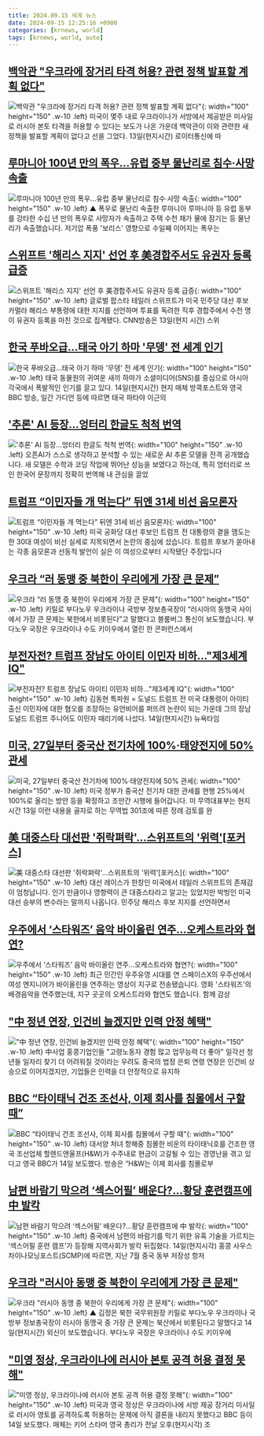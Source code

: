 ```yaml
---
title: 2024.09.15 세계 뉴스
date: 2024-09-15 12:25:16 +0900
categories: [krnews, world]
tags: [krnews, world, auto]
---
```

## [백악관 "우크라에 장거리 타격 허용? 관련 정책 발표할 계획 없다"](https://n.news.naver.com/mnews/article/421/0007791071)

![백악관 "우크라에 장거리 타격 허용? 관련 정책 발표할 계획 없다"](https://mimgnews.pstatic.net/image/origin/421/2024/09/14/7791071.jpg?type=nf220_150){: width="100" height="150" .w-10 .left}
미국이 몇주 내로 우크라이나가 서방에서 제공받은 미사일로 러시아 본토 타격을 허용할 수 있다는 보도가 나온 가운데 백악관이 이와 관련한 새 정책을 발표할 계획이 없다고 선을 그었다. 13일(현지시간) 로이터통신에 따

## [루마니아 100년 만의 폭우…유럽 중부 물난리로 침수·사망 속출](https://n.news.naver.com/mnews/article/055/0001190327)

![루마니아 100년 만의 폭우…유럽 중부 물난리로 침수·사망 속출](https://mimgnews.pstatic.net/image/origin/055/2024/09/15/1190327.jpg?type=nf220_150){: width="100" height="150" .w-10 .left}
▲ 폭우로 물난리 속출한 루마니아 루마니아 등 유럽 동부를 강타한 수십 년 만의 폭우로 사망자가 속출하고 주택 수천 채가 물에 잠기는 등 물난리가 속출했습니다. 저기압 폭풍 '보리스' 영향으로 수일째 이어지는 폭우는

## [스위프트 '해리스 지지' 선언 후 美경합주서도 유권자 등록 급증](https://n.news.naver.com/mnews/article/011/0004392625)

![스위프트 '해리스 지지' 선언 후 美경합주서도 유권자 등록 급증](https://mimgnews.pstatic.net/image/origin/011/2024/09/14/4392625.jpg?type=nf220_150){: width="100" height="150" .w-10 .left}
글로벌 팝스타 테일러 스위프트가 미국 민주당 대선 후보 카멀라 해리스 부통령에 대한 지지를 선언하며 투표를 독려한 직후 경합주에서 수천 명이 유권자 등록을 마친 것으로 집계됐다. CNN방송은 13일(현지 시간) 스위

## [한국 푸바오급…태국 아기 하마 '무뎅' 전 세계 인기](https://n.news.naver.com/mnews/article/088/0000904909)

![한국 푸바오급…태국 아기 하마 '무뎅' 전 세계 인기](https://mimgnews.pstatic.net/image/origin/088/2024/09/15/904909.jpg?type=nf220_150){: width="100" height="150" .w-10 .left}
태국 동물원의 귀여운 새끼 하마가 소셜미디어(SNS)를 중심으로 아시아 각국에서 폭발적인 인기를 끌고 있다. 14일(현지시간) 현지 매체 방콕포스트와 영국 BBC 방송, 일간 가디언 등에 따르면 태국 파타야 이근의

## ['추론' AI 등장…엉터리 한글도 척척 번역](https://n.news.naver.com/mnews/article/055/0001190177)

!['추론' AI 등장…엉터리 한글도 척척 번역](https://mimgnews.pstatic.net/image/origin/055/2024/09/14/1190177.jpg?type=nf220_150){: width="100" height="150" .w-10 .left}
오픈AI가 스스로 생각하고 분석할 수 있는 새로운 AI 추론 모델을 전격 공개했습니다. 새 모델은 수학과 코딩 작업에 뛰어난 성능을 보였다고 하는데, 특히 엉터리로 쓰인 한국어 문장까지 정확히 번역해 내 관심을 끌었

## [트럼프 “이민자들 개 먹는다” 뒤엔 31세 비선 음모론자](https://n.news.naver.com/mnews/article/449/0000285567)

![트럼프 “이민자들 개 먹는다” 뒤엔 31세 비선 음모론자](https://mimgnews.pstatic.net/image/origin/449/2024/09/14/285567.jpg?type=nf220_150){: width="100" height="150" .w-10 .left}
미국 공화당 대선 후보인 트럼프 전 대통령의 곁을 맴도는 한 30대 여성이 비선 실세로 지목되면서 논란의 중심에 섰습니다. 트럼프 후보가 쏟아내는 각종 음모론과 선동적 발언이 실은 이 여성으로부터 시작됐단 주장입니다

## [우크라 “러 동맹 중 북한이 우리에게 가장 큰 문제”](https://n.news.naver.com/mnews/article/056/0011801241)

![우크라 “러 동맹 중 북한이 우리에게 가장 큰 문제”](https://mimgnews.pstatic.net/image/origin/056/2024/09/15/11801241.jpg?type=nf220_150){: width="100" height="150" .w-10 .left}
키릴로 부다노우 우크라이나 국방부 정보총국장이 “러시아의 동맹국 사이에서 가장 큰 문제는 북한에서 비롯된다”고 말했다고 블룸버그 통신이 보도했습니다. 부다노우 국장은 우크라이나 수도 키이우에서 열린 한 콘퍼런스에서

## [부전자전? 트럼프 장남도 아이티 이민자 비하…"제3세계 IQ"](https://n.news.naver.com/mnews/article/001/0014932509)

![부전자전? 트럼프 장남도 아이티 이민자 비하…"제3세계 IQ"](https://mimgnews.pstatic.net/image/origin/001/2024/09/15/14932509.jpg?type=nf220_150){: width="100" height="150" .w-10 .left}
김동현 특파원 = 도널드 트럼프 전 미국 대통령이 아이티 출신 이민자에 대한 혐오를 조장하는 유언비어를 퍼뜨려 논란이 되는 가운데 그의 장남 도널드 트럼프 주니어도 이민자 때리기에 나섰다. 14일(현지시간) 뉴욕타임

## [미국, 27일부터 중국산 전기차에 100%·태양전지에 50% 관세](https://n.news.naver.com/mnews/article/422/0000682097)

![미국, 27일부터 중국산 전기차에 100%·태양전지에 50% 관세](https://mimgnews.pstatic.net/image/origin/422/2024/09/14/682097.jpg?type=nf220_150){: width="100" height="150" .w-10 .left}
미국 정부가 중국산 전기차 대한 관세를 현행 25%에서 100%로 올리는 방안 등을 확정하고 조만간 시행에 들어갑니다. 미 무역대표부는 현지시간 13일 이런 내용을 골자로 하는 무역법 301조에 따른 정례 검토를 완

## [美 대중스타 대선판 '쥐락펴락'…스위프트의 '위력'[포커스]](https://n.news.naver.com/mnews/article/448/0000477528)

![美 대중스타 대선판 '쥐락펴락'…스위프트의 '위력'[포커스]](https://mimgnews.pstatic.net/image/origin/448/2024/09/14/477528.jpg?type=nf220_150){: width="100" height="150" .w-10 .left}
대선 레이스가 한창인 미국에서 테일러 스위프트의 존재감이 엄청납니다. 인기 만큼이나 영향력이 큰 대중스타라고 알고는 있었지만 박빙인 미국 대선 승부의 변수라는 말까지 나옵니다. 민주당 해리스 후보 지지를 선언하면서

## [우주에서 ‘스타워즈’ 음악 바이올린 연주…오케스트라와 협연?](https://n.news.naver.com/mnews/article/056/0011801176)

![우주에서 ‘스타워즈’ 음악 바이올린 연주…오케스트라와 협연?](https://mimgnews.pstatic.net/image/origin/056/2024/09/14/11801176.jpg?type=nf220_150){: width="100" height="150" .w-10 .left}
최근 민간인 우주유영 시대를 연 스페이스X의 우주선에서 여성 엔지니어가 바이올린을 연주하는 영상이 지구로 전송됐습니다. 영화 '스타워즈'의 배경음악을 연주했는데, 지구 곳곳의 오케스트라와 협연도 했습니다. 함께 감상

## ["中 정년 연장, 인건비 늘겠지만 인력 안정 혜택"](https://n.news.naver.com/mnews/article/001/0014932763)

!["中 정년 연장, 인건비 늘겠지만 인력 안정 혜택"](https://mimgnews.pstatic.net/image/origin/001/2024/09/15/14932763.jpg?type=nf220_150){: width="100" height="150" .w-10 .left}
中사업 홍콩기업인들 "고령노동자 경험 많고 업무능력 더 좋아" 일각선 청년들 일자리 찾기 더 어려워질 것이라는 우려도 중국의 법정 은퇴 연령 연장은 인건비 상승으로 이어지겠지만, 기업들은 인력을 더 안정적으로 유지하

## [BBC “타이태닉 건조 조선사, 이제 회사를 침몰에서 구할 때”](https://n.news.naver.com/mnews/article/003/0012788424)

![BBC “타이태닉 건조 조선사, 이제 회사를 침몰에서 구할 때”](https://mimgnews.pstatic.net/image/origin/003/2024/09/15/12788424.jpg?type=nf220_150){: width="100" height="150" .w-10 .left}
대서양 처녀 항해중 침몰한 비운의 타이태닉호를 건조한 영국 조선업체 할렌드앤울프(H&W)가 수주내로 현금이 고갈될 수 있는 경영난을 겪고 있다고 영국 BBC가 14일 보도했다. 방송은 “H&W는 이제 회사를 침몰로부

## [남편 바람기 막으려 ‘섹스어필’ 배운다?…황당 훈련캠프에 中 발칵](https://n.news.naver.com/mnews/article/023/0003858792)

![남편 바람기 막으려 ‘섹스어필’ 배운다?…황당 훈련캠프에 中 발칵](https://mimgnews.pstatic.net/image/origin/023/2024/09/15/3858792.jpg?type=nf220_150){: width="100" height="150" .w-10 .left}
중국에서 남편의 바람기를 막기 위한 유혹 기술을 가르치는 ‘섹스어필 훈련 캠프’가 등장해 지역사회가 발칵 뒤집혔다. 14일(현지시각) 홍콩 사우스차이나모닝포스트(SCMP)에 따르면, 지난 7월 중국 동부 저장성 항저

## [우크라 "러시아 동맹 중 북한이 우리에게 가장 큰 문제"](https://n.news.naver.com/mnews/article/055/0001190300)

![우크라 "러시아 동맹 중 북한이 우리에게 가장 큰 문제"](https://mimgnews.pstatic.net/image/origin/055/2024/09/15/1190300.jpg?type=nf220_150){: width="100" height="150" .w-10 .left}
▲ 김정은 북한 국무위원장 키릴로 부다노우 우크라이나 국방부 정보총국장이 러시아 동맹국 중 가장 큰 문제는 북산에서 비롯된다고 말했다고 14일(현지시간) 외신이 보도했습니다. 부다노우 국장은 우크라이나 수도 키이우에

## ["미영 정상, 우크라이나에 러시아 본토 공격 허용 결정 못해"](https://n.news.naver.com/mnews/article/003/0012788269)

!["미영 정상, 우크라이나에 러시아 본토 공격 허용 결정 못해"](https://mimgnews.pstatic.net/image/origin/003/2024/09/14/12788269.jpg?type=nf220_150){: width="100" height="150" .w-10 .left}
미국과 영국 정상은 우크라이나에 서방 제공 장거리 미사일로 러시아 영토를 공격하도록 허용하는 문제에 아직 결론을 내리지 못했다고 BBC 등이 14일 보도했다. 매체는 키어 스타머 영국 총리가 전날 오후(현지시각) 조

